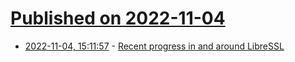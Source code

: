 # [Published on 2022-11-04](index.md)

* [2022-11-04, 15:11:57](https://lobste.rs/s/rvvjkb/recent_progress_around_libressl) - [Recent progress in and around LibreSSL](https://www.youtube.com/watch?v=bF1d_aCSzS0)
